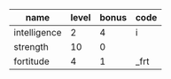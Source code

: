 | name         | level | bonus | code |
| ------------ | ----- | ----- | ---- |
| intelligence | 2     | 4     | i    |
| strength     | 10    | 0     |      |
| fortitude    | 4     | 1     | _frt |
